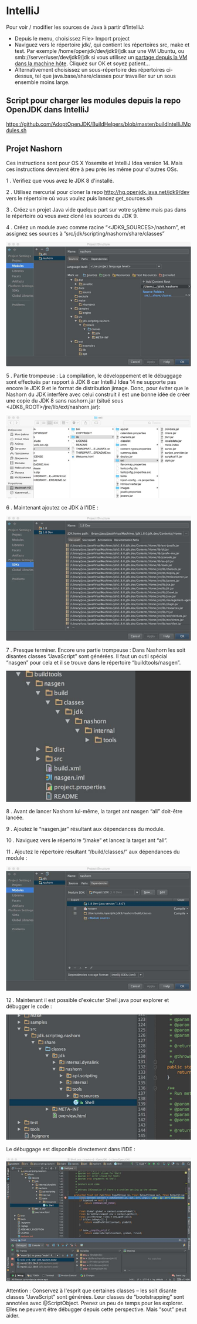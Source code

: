 # IntelliJ

Pour voir / modifier les sources de Java à partir d'IntelliJ:
 - Depuis le menu, choisissez File> Import project
 - Naviguez vers le répertoire jdk/, qui contient les répertoires src, make et test. Par exemple /home/openjdk/dev/jdk9/jdk sur une VM Ubuntu, ou smb://server/user/dev/jdk9/jdk si vous utilisez un [partage depuis la VM dans la machine hôte](../virtual-machines/sharing_host_folder_with_guest_vm.md). Cliquez sur OK et soyez patient...
 - Alternativement choisissez un sous-répertoire des répertoires ci-dessus, tel que java.base/share/classes pour travailler sur un sous ensemble moins large.

## Script pour charger les modules depuis la repo OpenJDK dans IntelliJ
https://github.com/AdoptOpenJDK/BuildHelpers/blob/master/buildIntelliJModules.sh

## Projet Nashorn

Ces instructions sont pour OS X Yosemite et IntelliJ Idea version 14. Mais ces instructions devraient être à peu près les même pour d'autres OSs.

1 . Verifiez que vous avez le JDK 8 d'installé.

2 . Utilisez mercurial pour cloner la repo http://hg.openjdk.java.net/jdk9/dev vers le répertoire où vous voulez puis lancez get_sources.sh

3 . Créez un projet Java vide quelque part sur votre sytème mais pas dans le répertoire où vous avez cloné les sources du JDK 9.

4 . Créez un module avec comme racine “<JDK9_SOURCES>/nashorn”, et assignez ses sources à ”src/jdk/scripting/nashorn/share/classes”

![](1.jpg)

5 . Partie trompeuse : La compilation, le développement et le débuggage sont effectués par rapport à JDK 8 car IntelliJ Idea 14 ne supporte pas encore le JDK 9 et le format de distribution jimage. Donc, pour éviter que le Nashorn du JDK interfère avec celui construit il est une bonne idée de créer une copie du JDK 8 sans nashorn.jar (situé sous <JDK8_ROOT>/jre/lib/ext/nashorn.jar):

![](11.jpg)

6 . Maintenant ajoutez ce JDK à l'IDE :

![](12.jpg)

7 .  Presque terminer. Encore une partie trompeuse : Dans Nashorn les soit disantes classes “JavaScript” sont générées. Il faut un outil spécial “nasgen” pour cela et il se trouve dans le répertoire “buildtools/nasgen”.

![](13.jpg)

8 . Avant de lancer Nashorn lui-même, la target ant nasgen “all” doit-être lancée.

9 . Ajoutez le “nasgen.jar” résultant aux dépendances du module.

10 . Naviguez vers le répertoire “<nashorn>/make” et lancez la target ant “all”.

11 . Ajoutez le répertoire résultant “<nashorn>/build/classes/” aux dépendances du module :

![](14.jpg)

12 . Maintenant il est possible d'exécuter Shell.java pour explorer et débugger le code :

![](15.jpg)

Le débuggage est disponible directement dans l'IDE :

![](16.jpg)

Attention : Conservez à l'esprit que certaines classes – les soit disante classes “JavaScript” sont générées. Leur classes de “bootstrapping” sont annotées avec @ScriptObject. Prenez un peu de temps pour les explorer. Elles ne peuvent être débugger depuis cette perspective. Mais “sout” peut aider.